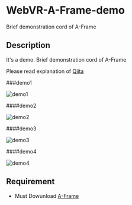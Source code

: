 # WebVR-A-Frame-demo
Brief demonstration cord of A-Frame

## Description
It's a demo.
Brief demonstration cord of A-Frame

Please read explanation of [Qiita](http://qiita.com/HiromuTsuruta/items/135add7baafb26d00edf)

###demo1

![demo1](https://qiita-image-store.s3.amazonaws.com/0/175242/64aa47be-fd4b-271f-ce81-12f95c672709.png)

####demo2

![demo2](https://qiita-image-store.s3.amazonaws.com/0/175242/961a62a1-7f91-8e3d-f509-35e1fd9a89c0.png)

####demo3

![demo3](https://qiita-image-store.s3.amazonaws.com/0/175242/4b9b904e-30e2-9232-1a78-cd3d2fb2c9e4.png)

####demo4

![demo4](https://qiita-image-store.s3.amazonaws.com/0/175242/246482ee-08d0-d254-d484-616a8154e3b2.png)


## Requirement
- Must Dowunload [A-Frame](https://github.com/aframevr/aframe)
